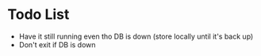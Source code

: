 # Todo List
- Have it still running even tho DB is down (store locally until it's back up)
- Don't exit if DB is down
